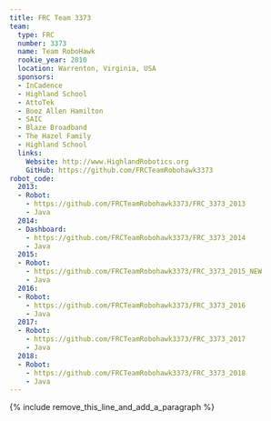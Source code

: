 ```yaml
---
title: FRC Team 3373
team:
  type: FRC
  number: 3373
  name: Team RoboHawk
  rookie_year: 2010
  location: Warrenton, Virginia, USA
  sponsors:
  - InCadence
  - Highland School
  - AttoTek
  - Booz Allen Hamilton
  - SAIC
  - Blaze Broadband
  - The Hazel Family
  - Highland School
  links:
    Website: http://www.HighlandRobotics.org
    GitHub: https://github.com/FRCTeamRobohawk3373
robot_code:
  2013:
  - Robot:
    - https://github.com/FRCTeamRobohawk3373/FRC_3373_2013
    - Java
  2014:
  - Dashboard:
    - https://github.com/FRCTeamRobohawk3373/FRC_3373_2014
    - Java
  2015:
  - Robot:
    - https://github.com/FRCTeamRobohawk3373/FRC_3373_2015_NEW
    - Java
  2016:
  - Robot:
    - https://github.com/FRCTeamRobohawk3373/FRC_3373_2016
    - Java
  2017:
  - Robot:
    - https://github.com/FRCTeamRobohawk3373/FRC_3373_2017
    - Java
  2018:
  - Robot:
    - https://github.com/FRCTeamRobohawk3373/FRC_3373_2018
    - Java
---
```


{% include remove_this_line_and_add_a_paragraph %}